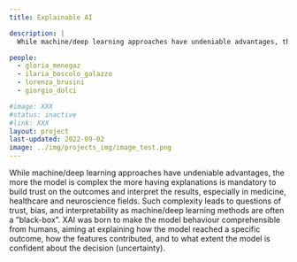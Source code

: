 ```yaml
---
title: Explainable AI

description: |
  While machine/deep learning approaches have undeniable advantages, the more the model is complex the more having explanations is mandatory to build trust on the outcomes and interpret the results, especially in medicine, healthcare and neuroscience fields. Such complexity leads to questions of trust, bias, and interpretability as machine/deep learning methods are often a ”black-box”. XAI was born to make the model behaviour comprehensible from humans, aiming at explaining how the model reached a specific outcome, how the features contributed, and to what extent the model is confident about the decision (uncertainty).

people:
  - gloria_menegaz
  - ilaria_boscolo_galazzo
  - lorenza_brusini
  - giorgio_dolci

#image: XXX
#status: inactive
#link: XXX
layout: project
last-updated: 2022-09-02
image: ../img/projects_img/image_test.png
---
```


While machine/deep learning approaches have undeniable advantages, the more the model is complex the more having explanations is mandatory to build trust on the outcomes and interpret the results, especially in medicine, healthcare and neuroscience fields. Such complexity leads to questions of trust, bias, and interpretability as machine/deep learning methods are often a ”black-box”. XAI was born to make the model behaviour comprehensible from humans, aiming at explaining how the model reached a specific outcome, how the features contributed, and to what extent the model is confident about the decision (uncertainty).
